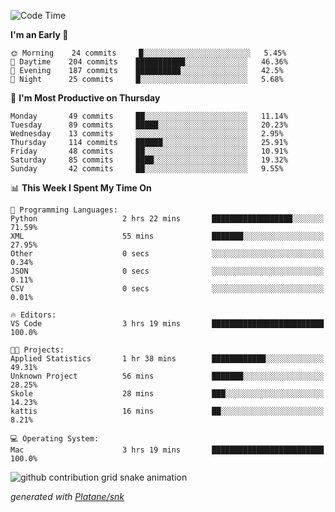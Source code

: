 <!--START_SECTION:waka-->
![Code Time](http://img.shields.io/badge/Code%20Time-227%20hrs%2020%20mins-blue)

**I'm an Early 🐤** 

```text
🌞 Morning    24 commits     █░░░░░░░░░░░░░░░░░░░░░░░░   5.45% 
🌆 Daytime    204 commits    ███████████░░░░░░░░░░░░░░   46.36% 
🌃 Evening    187 commits    ██████████░░░░░░░░░░░░░░░   42.5% 
🌙 Night      25 commits     █░░░░░░░░░░░░░░░░░░░░░░░░   5.68%

```
📅 **I'm Most Productive on Thursday** 

```text
Monday       49 commits     ██░░░░░░░░░░░░░░░░░░░░░░░   11.14% 
Tuesday      89 commits     █████░░░░░░░░░░░░░░░░░░░░   20.23% 
Wednesday    13 commits     ░░░░░░░░░░░░░░░░░░░░░░░░░   2.95% 
Thursday     114 commits    ██████░░░░░░░░░░░░░░░░░░░   25.91% 
Friday       48 commits     ██░░░░░░░░░░░░░░░░░░░░░░░   10.91% 
Saturday     85 commits     ████░░░░░░░░░░░░░░░░░░░░░   19.32% 
Sunday       42 commits     ██░░░░░░░░░░░░░░░░░░░░░░░   9.55%

```


📊 **This Week I Spent My Time On** 

```text
💬 Programming Languages: 
Python                   2 hrs 22 mins       ██████████████████░░░░░░░   71.59% 
XML                      55 mins             ███████░░░░░░░░░░░░░░░░░░   27.95% 
Other                    0 secs              ░░░░░░░░░░░░░░░░░░░░░░░░░   0.34% 
JSON                     0 secs              ░░░░░░░░░░░░░░░░░░░░░░░░░   0.11% 
CSV                      0 secs              ░░░░░░░░░░░░░░░░░░░░░░░░░   0.01%

🔥 Editors: 
VS Code                  3 hrs 19 mins       █████████████████████████   100.0%

🐱‍💻 Projects: 
Applied Statistics       1 hr 38 mins        ████████████░░░░░░░░░░░░░   49.31% 
Unknown Project          56 mins             ███████░░░░░░░░░░░░░░░░░░   28.25% 
Skole                    28 mins             ███░░░░░░░░░░░░░░░░░░░░░░   14.23% 
kattis                   16 mins             ██░░░░░░░░░░░░░░░░░░░░░░░   8.21%

💻 Operating System: 
Mac                      3 hrs 19 mins       █████████████████████████   100.0%

```


<!--END_SECTION:waka-->


<!--Snake Game-->
![github contribution grid snake animation](https://raw.githubusercontent.com/viggo-gascou/viggo-gascou/output/github-contribution-grid-snake.svg)

_generated with [Platane/snk](https://github.com/Platane/snk)_
<!--Snake Game-->

